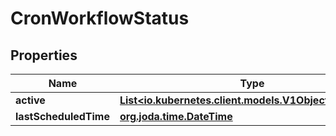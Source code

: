 

# CronWorkflowStatus

## Properties

Name | Type | Description | Notes
------------ | ------------- | ------------- | -------------
**active** | [**List&lt;io.kubernetes.client.models.V1ObjectReference&gt;**](io.kubernetes.client.models.V1ObjectReference.md) |  |  [optional]
**lastScheduledTime** | [**org.joda.time.DateTime**](org.joda.time.DateTime.md) |  |  [optional]



